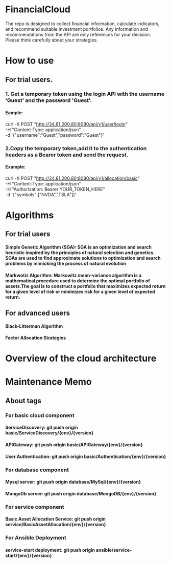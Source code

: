 # FinancialCloud
The repo is designed to collect financial information, calculate indicators, and recommend suitable investment portfolios. 
Any information and recommendations from the API are only references for your decision. 
Please think carefully about your strategies.

# How to use
## For trial users.
### 1. Get a temporary token using the login API with the username 'Guest' and the password 'Guest'.
#### Eample:
curl -X POST "http://34.81.200.80:8080/api/v1/user/login" \
-H "Content-Type: application/json" \
-d '{"username":"Guest","password":"Guest"}'


### 2.Copy the temporary token,add it to the authentication headers as a Bearer token and send the request.
#### Example:
curl -X POST "http://34.81.200.80:8080/api/v1/allocation/basic" \
-H "Content-Type: application/json" \
-H "Authorization: Bearer YOUR_TOKEN_HERE" \
-d '{"symbols":["NVDA","TSLA"]}'

# Algorithms
## For trial users
#### Simple Genetic Algorithm (SGA): SGA is an optimization and search heuristic inspired by the principles of natural selection and genetics. SGAs are used to find approximate solutions to optimization and search problems by mimicking the process of natural evolution

#### Markwotiz Algorithm: Markowitz mean-variance algorithm is a mathematical procedure used to determine the optimal portfolio of assets.The goal is to construct a portfolio that maximizes expected return for a given level of risk or minimizes risk for a given level of expected return.

## For advanced users
#### Black-Litterman Algorithm

#### Factor Allocation Strategies


# Overview of the cloud architecture




# Maintenance Memo
## About tags
### For basic cloud component
#### ServiceDiscovery: git push origin basic/ServiceDiscovery/{env}/{version}
#### APIGateway: git push origin basic/APIGateway/{env}/{version}
#### User Authentication: git push origin basic/Authentication/{env}/{version}

### For database component
#### Mysql server: git push origin database/MySql/{env}/{version}
#### MongoDb server: git push origin database/MongoDB/{env}/{version}


### For service component
#### Basic Asset Allocation Service: git push origin service/BasicAssetAllocation/{env}/{version}


### For Ansible Deployment 
#### service-start deployment: git push origin ansible/service-start/{env}/{version}

